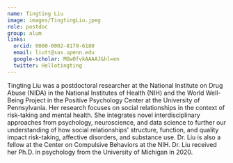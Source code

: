 ```yaml
---
name: Tingting Liu
image: images/TingtingLiu.jpeg
role: postdoc
group: alum
links:
  orcid: 0000-0002-8179-6180
  email: liutt@sas.upenn.edu
  google-scholar: MOw0fvkAAAAJ&hl=en
  twitter: Hellotingting
---
```


Tingting Liu was a postdoctoral researcher at the National Institute on Drug Abuse (NIDA) in the National Institutes of Health (NIH) and the World Well-Being Project in the Positive Psychology Center at the University of Pennsylvania. Her research focuses on social relationships in the context of risk-taking and mental health. She integrates novel interdisciplinary approaches from psychology, neuroscience, and data science to further our understanding of how social relationships' structure, function, and quality impact risk-taking, affective disorders, and substance use. Dr. Liu is also a fellow at the Center on Compulsive Behaviors at the NIH. Dr. Liu received her Ph.D. in psychology from the University of Michigan in 2020. 
